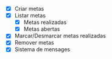 - [x] Criar metas
- [x] Listar metas
   - [x] Metas realizadas
   - [x] Metas abertas
- [x] Marcar/Desmarcar metas realizadas
- [x] Remover metas
- [x] Sistema de mensages